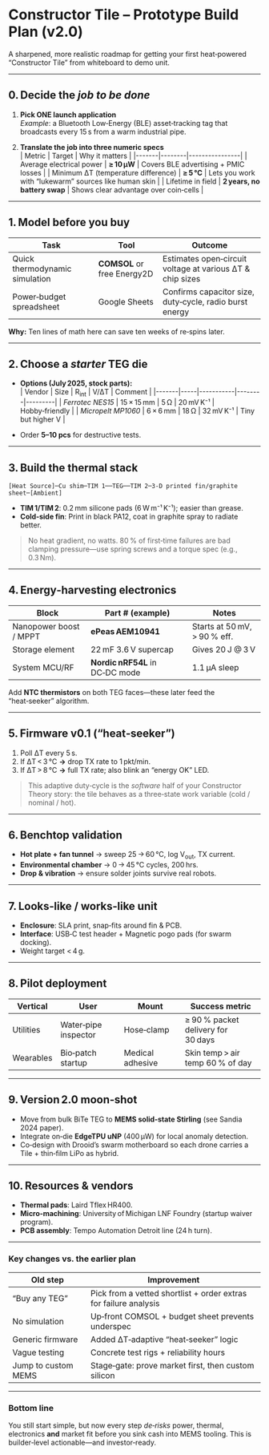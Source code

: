 # Constructor Tile – Prototype Build Plan (v2.0)

A sharpened, more realistic roadmap for getting your first heat‑powered “Constructor Tile” from whiteboard to demo unit.

---

## 0. Decide the *job to be done*

1. **Pick ONE launch application**  
   *Example*: a Bluetooth Low‑Energy (BLE) asset‑tracking tag that broadcasts every 15 s from a warm industrial pipe.

2. **Translate the job into three numeric specs**  
   | Metric | Target | Why it matters |
   |-------|--------|----------------|
   | Average electrical power | **≥ 10 µW** | Covers BLE advertising + PMIC losses |
   | Minimum ΔT (temperature difference) | **≥ 5 °C** | Lets you work with “lukewarm” sources like human skin |
   | Lifetime in field | **2 years, no battery swap** | Shows clear advantage over coin‑cells |

---

## 1. Model before you buy

| Task | Tool | Outcome |
|------|------|---------|
| Quick thermodynamic simulation | **COMSOL** or free Energy2D | Estimates open‑circuit voltage at various ΔT & chip sizes |
| Power‑budget spreadsheet | Google Sheets | Confirms capacitor size, duty‑cycle, radio burst energy |

**Why:** Ten lines of math here can save ten weeks of re‑spins later.

---

## 2. Choose a *starter* TEG die

* **Options (July 2025, stock parts):**  
  | Vendor | Size | R<sub>int</sub> | V/ΔT | Comment |
  |-------|-----|-----------|--------|---------|
  | *Ferrotec NES15* | 15 × 15 mm | 5 Ω | 20 mV K⁻¹ | Hobby‑friendly |
  | *Micropelt MP1060* | 6 × 6 mm | 18 Ω | 32 mV K⁻¹ | Tiny but higher V |

* Order **5–10 pcs** for destructive tests.

---

## 3. Build the thermal stack

```text
[Heat Source]─Cu shim─TIM 1──TEG──TIM 2─3‑D printed fin/graphite sheet─[Ambient]
```

* **TIM 1/TIM 2**: 0.2 mm silicone pads (6 W m⁻¹ K⁻¹); easier than grease.  
* **Cold‑side fin**: Print in black PA12, coat in graphite spray to radiate better.

> No heat gradient, no watts. 80 % of first‑time failures are bad clamping pressure—use spring screws and a torque spec (e.g., 0.3 Nm).

---

## 4. Energy‑harvesting electronics

| Block | Part # (example) | Notes |
|-------|-----------------|-------|
| Nanopower boost / MPPT | **ePeas AEM10941** | Starts at 50 mV, > 90 % eff. |
| Storage element | 22 mF 3.6 V supercap | Gives 20 J @ 3 V |
| System MCU/RF | **Nordic nRF54L** in DC‑DC mode | 1.1 µA sleep |

Add **NTC thermistors** on both TEG faces—these later feed the “heat‑seeker” algorithm.

---

## 5. Firmware v0.1 (“heat‑seeker”)

1. Poll ΔT every 5 s.  
2. If ΔT < 3 °C **→** drop TX rate to 1 pkt/min.  
3. If ΔT > 8 °C **→** full TX rate; also blink an “energy OK” LED.

> This adaptive duty‑cycle is the *software* half of your Constructor Theory story: the tile behaves as a three‑state work variable (cold / nominal / hot).

---

## 6. Benchtop validation

* **Hot plate + fan tunnel** → sweep 25 → 60 °C, log V<sub>out</sub>, TX current.  
* **Environmental chamber** → 0 → 45 °C cycles, 200 hrs.  
* **Drop & vibration** → ensure solder joints survive real robots.

---

## 7. Looks‑like / works‑like unit

* **Enclosure**: SLA print, snap‑fits around fin & PCB.  
* **Interface**: USB‑C test header + Magnetic pogo pads (for swarm docking).  
* Weight target < 4 g.

---

## 8. Pilot deployment

| Vertical | User | Mount | Success metric |
|----------|------|-------|----------------|
| Utilities | Water‑pipe inspector | Hose‑clamp | ≥ 90 % packet delivery for 30 days |
| Wearables | Bio‑patch startup | Medical adhesive | Skin temp > air temp 60 % of day |

---

## 9. Version 2.0 moon‑shot

* Move from bulk BiTe TEG to **MEMS solid‑state Stirling** (see Sandia 2024 paper).  
* Integrate on‑die **EdgeTPU uNP** (400 µW) for local anomaly detection.  
* Co‑design with Drooid’s swarm motherboard so each drone carries a Tile + thin‑film LiPo as hybrid.

---

## 10. Resources & vendors

* **Thermal pads**: Laird Tflex HR400.  
* **Micro‑machining**: University of Michigan LNF Foundry (startup waiver program).  
* **PCB assembly**: Tempo Automation Detroit line (24 h turn).

---

### Key changes vs. the earlier plan

| Old step | Improvement |
|----------|-------------|
| “Buy any TEG” | Pick from a vetted shortlist + order extras for failure analysis |
| No simulation | Up‑front COMSOL + budget sheet prevents underspec |
| Generic firmware | Added ΔT‑adaptive “heat‑seeker” logic |
| Vague testing | Concrete test rigs + reliability hours |
| Jump to custom MEMS | Stage‑gate: prove market first, then custom silicon |

---

### Bottom line

You still start simple, but now every step *de‑risks* power, thermal, electronics **and** market fit before you sink cash into MEMS tooling. This is builder‑level actionable—and investor‑ready.

